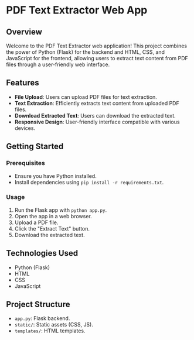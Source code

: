 # PDF Text Extractor Web App

## Overview

Welcome to the PDF Text Extractor web application! This project combines the power of Python (Flask) for the backend and HTML, CSS, and JavaScript for the frontend, allowing users to extract text content from PDF files through a user-friendly web interface.

## Features

- **File Upload**: Users can upload PDF files for text extraction.
- **Text Extraction**: Efficiently extracts text content from uploaded PDF files.
- **Download Extracted Text**: Users can download the extracted text.
- **Responsive Design**: User-friendly interface compatible with various devices.

## Getting Started

### Prerequisites

- Ensure you have Python installed.
- Install dependencies using `pip install -r requirements.txt`.

### Usage

1. Run the Flask app with `python app.py`.
2. Open the app in a web browser.
3. Upload a PDF file.
4. Click the "Extract Text" button.
5. Download the extracted text.

## Technologies Used

- Python (Flask)
- HTML
- CSS
- JavaScript

## Project Structure

- `app.py`: Flask backend.
- `static/`: Static assets (CSS, JS).
- `templates/`: HTML templates.



